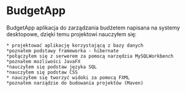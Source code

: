 # BudgetApp
BudgetApp aplikacja do zarządzania budżetem napisana na systemy desktopowe, dzięki temu projektowi nauczyłem się:

```
* projektować aplikację korzystającą z bazy danych
*poznałem podstawy frameworka - hibernate
*połączyłem się z serwerem za pomocą narzędzia MySQLWorkbench
*poznałem możliwości JavaFX
*nauczyłem się podstaw języka SQL
*nauczyłem się podstaw CSS
* nauczyłem się tworzyć widoki za pomocą FXML
*poznałem narządzie do budowania projektów (Maven)

```
